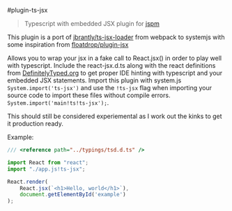 #plugin-ts-jsx
> Typescript with embedded JSX plugin for [jspm](https:jspm.io)

This plugin is a port of [jbrantly/ts-jsx-loader](https://github.com/jbrantly/ts-jsx-loader) from webpack to systemjs with some inspiration from [floatdrop/plugin-jsx](https://github.com/floatdrop/plugin-jsx)

Allows you to wrap your jsx in a fake call to React.jsx() in order to play well with typescript. Include the react-jsx.d.ts along with the react definitions from [DefinitelyTyped.org](http://definitelytyped.org/tsd/) to get proper IDE hinting with typescript and your embedded JSX statements. Import this plugin with system.js ```System.import('ts-jsx')``` and use the ```!ts-jsx``` flag when importing your source code to import these files without compile errors. ```System.import('main!ts!ts-jsx');```.

This should still be considered experiemental as I work out the kinks to get it production ready. 

Example:

```typescript
/// <reference path="../typings/tsd.d.ts" />

import React from "react";
import "./app.js!ts-jsx";

React.render(
    React.jsx(`<h1>Hello, world</h1>`),
    document.getElementById('example')
);
```
